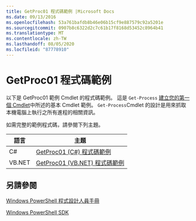 ```yaml
---
title: GetProc01 程式碼範例 |Microsoft Docs
ms.date: 09/13/2016
ms.openlocfilehash: 53a761bafdb8b46e06b15cf9e887579c92a5201e
ms.sourcegitcommit: 0907b8c6322d2c7c61b17f8168d53452c8964b41
ms.translationtype: MT
ms.contentlocale: zh-TW
ms.lasthandoff: 08/05/2020
ms.locfileid: "87778910"
---
```

# <a name="getproc01-code-samples"></a>GetProc01 程式碼範例

以下是 GetProc01 範例 Cmdlet 的程式碼範例。 這是 `Get-Process` [建立您的第一個 Cmdlet](../cmdlet/creating-a-cmdlet-without-parameters.md)中所述的基本 Cmdlet 範例。 `Get-Process`Cmdlet 的設計是用來抓取本機電腦上執行之所有進程的相關資訊。

如需完整的範例程式碼，請參閱下列主題。

|語言|主題|
|--------------|-----------|
|C#|[GetProc01 (C#) 程式碼範例](./getproc01-csharp-sample-code.md)|
|VB.NET|[GetProc01 (VB.NET) 程式碼範例](./getproc01-vb-net-sample-code.md)|

## <a name="see-also"></a>另請參閱

[Windows PowerShell 程式設計人員手冊](./windows-powershell-programmer-s-guide.md)

[Windows PowerShell SDK](../windows-powershell-reference.md)
